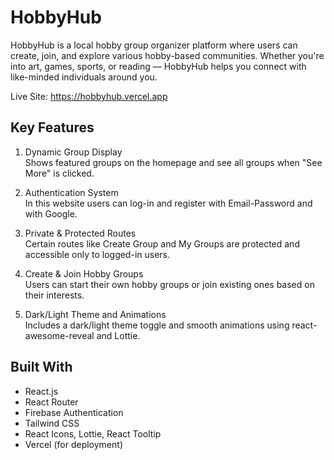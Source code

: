 # HobbyHub

HobbyHub is a local hobby group organizer platform where users can create, join, and explore various hobby-based communities. Whether you're into art, games, sports, or reading — HobbyHub helps you connect with like-minded individuals around you.

Live Site: https://hobbyhub.vercel.app

## Key Features
1. Dynamic Group Display  
   Shows featured groups on the homepage and see all groups when "See More" is clicked.

2. Authentication System  
   In this website users can log-in and register with Email-Password and with Google.

3. Private & Protected Routes  
   Certain routes like Create Group and My Groups are protected and accessible only to logged-in users.

4. Create & Join Hobby Groups  
   Users can start their own hobby groups or join existing ones based on their interests.

5. Dark/Light Theme and Animations  
   Includes a dark/light theme toggle and smooth animations using react-awesome-reveal and Lottie.

## Built With
- React.js  
- React Router  
- Firebase Authentication  
- Tailwind CSS  
- React Icons, Lottie, React Tooltip  
- Vercel (for deployment)
